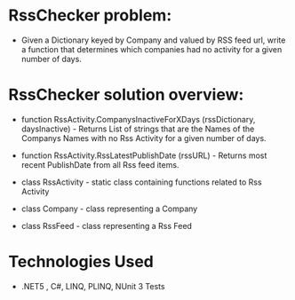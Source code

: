 
# RssChecker problem:

* Given a Dictionary keyed by Company and valued by RSS feed url, write a function that determines which companies had no activity for a given number of days.

# RssChecker solution overview:

* function RssActivity.CompanysInactiveForXDays (rssDictionary, daysInactive) - Returns List of strings that are the Names of the Companys Names with no Rss Activity for a given number of days.

* function RssActivity.RssLatestPublishDate (rssURL) - Returns most recent PublishDate from all Rss feed items.

* class RssActivity - static class containing functions related to Rss Activity

* class Company - class representing a Company

* class RssFeed - class representing a Rss Feed

# Technologies Used

* .NET5 , C#, LINQ, PLINQ, NUnit 3 Tests

